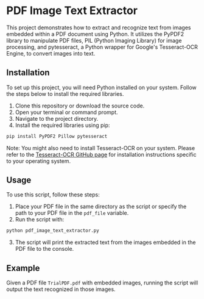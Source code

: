
# PDF Image Text Extractor

This project demonstrates how to extract and recognize text from images embedded within a PDF document using Python. It utilizes the PyPDF2 library to manipulate PDF files, PIL (Python Imaging Library) for image processing, and pytesseract, a Python wrapper for Google's Tesseract-OCR Engine, to convert images into text.

## Installation

To set up this project, you will need Python installed on your system. Follow the steps below to install the required libraries.

1. Clone this repository or download the source code.
2. Open your terminal or command prompt.
3. Navigate to the project directory.
4. Install the required libraries using pip:

```bash
pip install PyPDF2 Pillow pytesseract
```

Note: You might also need to install Tesseract-OCR on your system. Please refer to the [Tesseract-OCR GitHub page](https://github.com/tesseract-ocr/tesseract) for installation instructions specific to your operating system.

## Usage

To use this script, follow these steps:

1. Place your PDF file in the same directory as the script or specify the path to your PDF file in the `pdf_file` variable.
2. Run the script with:

```bash
python pdf_image_text_extractor.py
```

3. The script will print the extracted text from the images embedded in the PDF file to the console.

## Example

Given a PDF file `TrialPDF.pdf` with embedded images, running the script will output the text recognized in those images.




